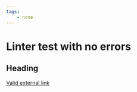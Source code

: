 ```yaml
---
tags:
    - none
---
```


# Linter test with no errors

## Heading

[Valid external link](https://example.com/)
